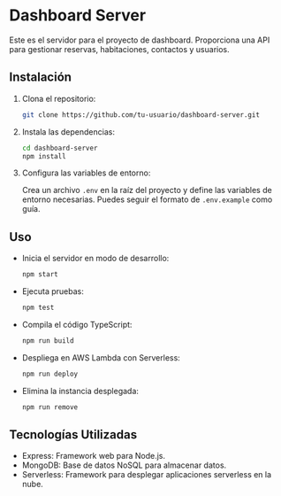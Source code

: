 # Dashboard Server

Este es el servidor para el proyecto de dashboard. Proporciona una API para gestionar reservas, habitaciones, contactos y usuarios.

## Instalación

1. Clona el repositorio:

   ```bash
   git clone https://github.com/tu-usuario/dashboard-server.git
   ```

2. Instala las dependencias:

   ```bash
   cd dashboard-server
   npm install
   ```

3. Configura las variables de entorno:

   Crea un archivo `.env` en la raíz del proyecto y define las variables de entorno necesarias. Puedes seguir el formato de `.env.example` como guía.

## Uso

- Inicia el servidor en modo de desarrollo:

  ```bash
  npm start
  ```

- Ejecuta pruebas:

  ```bash
  npm test
  ```

- Compila el código TypeScript:

  ```bash
  npm run build
  ```

- Despliega en AWS Lambda con Serverless:

  ```bash
  npm run deploy
  ```

- Elimina la instancia desplegada:

  ```bash
  npm run remove
  ```

## Tecnologías Utilizadas

- Express: Framework web para Node.js.
- MongoDB: Base de datos NoSQL para almacenar datos.
- Serverless: Framework para desplegar aplicaciones serverless en la nube.
